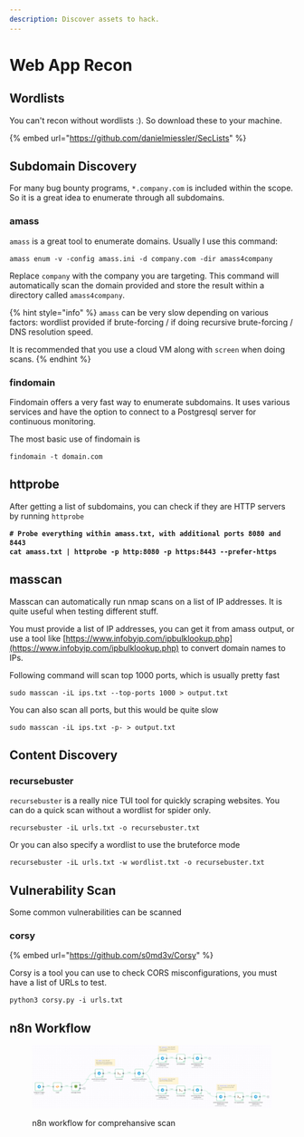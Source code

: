```yaml
---
description: Discover assets to hack.
---
```


# Web App Recon

## Wordlists

You can't recon without wordlists :). So download these to your machine.

{% embed url="https://github.com/danielmiessler/SecLists" %}

## Subdomain Discovery

For many bug bounty programs, `*.company.com` is included within the scope. So it is a great idea to enumerate through all subdomains.

### amass

`amass` is a great tool to enumerate domains. Usually I use this command:

```shell
amass enum -v -config amass.ini -d company.com -dir amass4company
```

Replace `company` with the company you are targeting. This command will automatically scan the domain provided and store the result within a directory called `amass4company`.

{% hint style="info" %}
`amass` can be very slow depending on various factors: wordlist provided if brute-forcing / if doing recursive brute-forcing / DNS resolution speed.

It is recommended that you use a cloud VM along with `screen` when doing scans.
{% endhint %}

### findomain

Findomain offers a very fast way to enumerate subdomains. It uses various services and have the option to connect to a Postgresql server for continuous monitoring.

The most basic use of findomain is&#x20;

```
findomain -t domain.com
```

## httprobe

After getting a list of subdomains, you can check if they are HTTP servers by running `httprobe`

<pre class="language-shell"><code class="lang-shell"><strong># Probe everything within amass.txt, with additional ports 8080 and 8443
</strong><strong>cat amass.txt | httprobe -p http:8080 -p https:8443 --prefer-https
</strong></code></pre>

## masscan

Masscan can automatically run nmap scans on a list of IP addresses. It is quite useful when testing different stuff.

You must provide a list of IP addresses, you can get it from amass output, or use a tool like [https://www.infobyip.com/ipbulklookup.php](https://www.infobyip.com/ipbulklookup.php) to convert domain names to IPs.

Following command will scan top 1000 ports, which is usually pretty fast

```shell
sudo masscan -iL ips.txt --top-ports 1000 > output.txt
```

You can also scan all ports, but this would be quite slow

```shell
sudo masscan -iL ips.txt -p- > output.txt
```

## Content Discovery

### recursebuster

`recursebuster` is a really nice TUI tool for quickly scraping websites. You can do a quick scan without a wordlist for spider only.

```shell
recursebuster -iL urls.txt -o recursebuster.txt
```

Or you can also specify a wordlist to use the bruteforce mode

```shell
recursebuster -iL urls.txt -w wordlist.txt -o recursebuster.txt
```

## Vulnerability Scan

Some common vulnerabilities can be scanned

### corsy

{% embed url="https://github.com/s0md3v/Corsy" %}

Corsy is a tool you can use to check CORS misconfigurations, you must have a list of URLs to test.

```shell
python3 corsy.py -i urls.txt
```

## n8n Workflow

<figure><img src="../.gitbook/assets/CleanShot 2023-01-10 at 16.55.27.png" alt=""><figcaption><p>n8n workflow for comprehansive scan</p></figcaption></figure>
